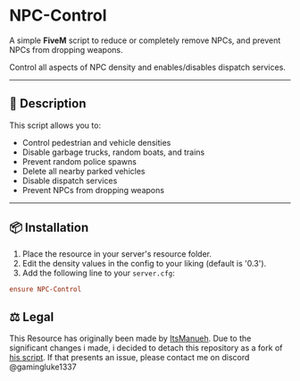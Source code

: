 # NPC-Control

A simple **FiveM** script to reduce or completely remove NPCs, and prevent NPCs from dropping weapons.

Control all aspects of NPC density and enables/disables dispatch services.

---

## 📘 Description

This script allows you to:

- Control pedestrian and vehicle densities
- Disable garbage trucks, random boats, and trains
- Prevent random police spawns
- Delete all nearby parked vehicles
- Disable dispatch services
- Prevent NPCs from dropping weapons

---

## 📦 Installation

1. Place the resource in your server's resource folder.
2. Edit the density values in the config to your liking (default is '0.3').
3. Add the following line to your `server.cfg`:

```cfg
ensure NPC-Control
````

## ⚖️ Legal

This Resource has originally been made by [ItsManueh](https://github.com/ItsManueh). Due to the significant changes i made, i decided to detach this repository as a fork of [his script](https://github.com/ItsManueh/npc_control). If that presents an issue, please contact me on discord @gamingluke1337
